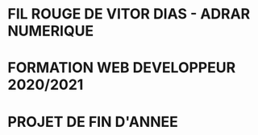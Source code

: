 # FIL ROUGE DE VITOR DIAS - ADRAR NUMERIQUE
# FORMATION WEB DEVELOPPEUR 2020/2021 
# PROJET DE FIN D'ANNEE
